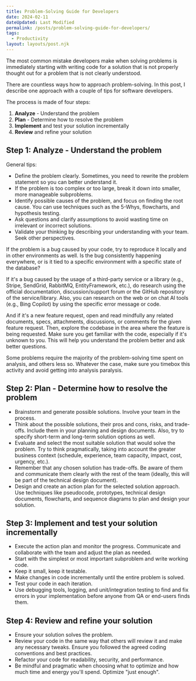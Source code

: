 ```yaml
---
title: Problem-Solving Guide for Developers
date: 2024-02-11
dateUpdated: Last Modified
permalink: /posts/problem-solving-guide-for-developers/
tags:
  - Productivity
layout: layouts/post.njk
---
```

The most common mistake developers make when solving problems is immediately starting with writing code for a solution that is not properly thought out for a problem that is not clearly understood.

There are countless ways how to approach problem-solving. In this post, I describe one approach with a couple of tips for software developers.

The process is made of four steps:

1. **Analyze** - Understand the problem
2. **Plan** - Determine how to resolve the problem
3. **Implement** and test your solution incrementally
4. **Review** and refine your solution

## Step 1: Analyze - Understand the problem

General tips:
- Define the problem clearly. Sometimes, you need to rewrite the problem statement so you can better understand it.
- If the problem is too complex or too large, break it down into smaller, more manageable subproblems.
- Identify possible causes of the problem, and focus on finding the root cause. You can use techniques such as the 5-Whys, flowcharts, and hypothesis testing.
- Ask questions and clarify assumptions to avoid wasting time on irrelevant or incorrect solutions.
- Validate your thinking by describing your understanding with your team. Seek other perspectives.

If the problem is a bug caused by your code, try to reproduce it locally and in other environments as well. Is the bug consistently happening everywhere, or is it tied to a specific environment with a specific state of the database?

If it's a bug caused by the usage of a third-party service or a library (e.g., Stripe, SendGrid, RabbitMQ, EntityFramework, etc.), do research using the official documentation, discussion/support forum or the GitHub repository of the service/library. Also, you can research on the web or on chat AI tools (e.g., Bing Copilot) by using the specific error message or code.

And if it's a new feature request, open and read mindfully any related documents, specs, attachments, discussions, or comments for the given feature request. Then, explore the codebase in the area where the feature is being requested. Make sure you get familiar with the code, especially if it's unknown to you. This will help you understand the problem better and ask better questions.

Some problems require the majority of the problem-solving time spent on analysis, and others less so. Whatever the case, make sure you timebox this activity and avoid getting into analysis paralysis.

## Step 2: Plan - Determine how to resolve the problem

- Brainstorm and generate possible solutions. Involve your team in the process.
- Think about the possible solutions, their pros and cons, risks, and trade-offs. Include them in your planning and design documents. Also, try to specify short-term and long-term solution options as well.
- Evaluate and select the most suitable solution that would solve the problem. Try to think pragmatically, taking into account the greater business context (schedule, experience, team capacity, impact, cost, urgency, etc.).
- Remember that any chosen solution has trade-offs. Be aware of them and communicate them clearly with the rest of the team (ideally, this will be part of the technical design document).
- Design and create an action plan for the selected solution approach. Use techniques like pseudocode, prototypes, technical design documents, flowcharts, and sequence diagrams to plan and design your solution.

## Step 3: Implement and test your solution incrementally

- Execute the action plan and monitor the progress. Communicate and collaborate with the team and adjust the plan as needed.
- Start with the simplest or most important subproblem and write working code.
- Keep it small, keep it testable.
- Make changes in code incrementally until the entire problem is solved.
- Test your code in each iteration.
- Use debugging tools, logging, and unit/integration testing to find and fix errors in your implementation before anyone from QA or end-users finds them.

## Step 4: Review and refine your solution

- Ensure your solution solves the problem.
- Review your code in the same way that others will review it and make any necessary tweaks. Ensure you followed the agreed coding conventions and best practices.
- Refactor your code for readability, security, and performance.
- Be mindful and pragmatic when choosing what to optimize and how much time and energy you'll spend. Optimize "just enough".
